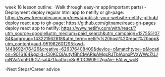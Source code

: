 week 18 lesson outline:
-Walk through easy-hr app(important parts)
-Deployment
deploy regular html app to netlify or gh-page: https://www.freecodecamp.org/news/publish-your-website-netlify-github/
deploy react app to gh-page: https://github.com/gitname/react-gh-pages
deploy react app to netlify: https://www.netlify.com/with/react/?utm_source=google&utm_medium=paid_search&utm_campaign=12755510784&adgroup=143221562618&utm_term=netlify%20host%20react%20app&utm_content=aud-951962601295:kwd-1448692476426&creative=626376408409&device=c&matchtype=p&location=9016164&gclid=Cj0KCQiAutyfBhCMARIsAMgcRJTbIAxnxPVzWWcZUJmNVaNph9UhGZisaI4ZDua0qzvSq8f0CW09T2gaAie-EALw_wcB

-Next Steps/Career advice
